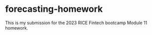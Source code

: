 # forecasting-homework
This is my submission for the 2023 RICE Fintech bootcamp Module 11 homework.
